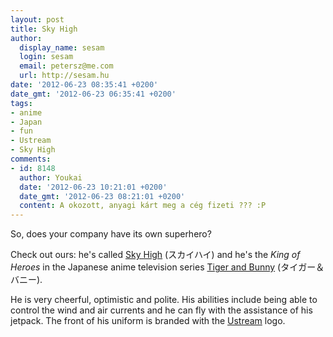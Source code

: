 ```yaml
---
layout: post
title: Sky High
author:
  display_name: sesam
  login: sesam
  email: petersz@me.com
  url: http://sesam.hu
date: '2012-06-23 08:35:41 +0200'
date_gmt: '2012-06-23 06:35:41 +0200'
tags:
- anime
- Japan
- fun
- Ustream
- Sky High
comments:
- id: 8148
  author: Youkai
  date: '2012-06-23 10:21:01 +0200'
  date_gmt: '2012-06-23 08:21:01 +0200'
  content: A okozott, anyagi kárt meg a cég fizeti ??? :P
---
```


So, does your company have its own superhero?

Check out ours: he's called [Sky High](http://en.wikipedia.org/wiki/Tiger_%26_Bunny#Heroes) (スカイハイ) and he's the _King of Heroes_ in the Japanese anime television series [Tiger and Bunny](http://en.wikipedia.org/wiki/Tiger_%26_Bunny) (タイガー＆バニー).

He is very cheerful, optimistic and polite. His abilities include being able to control the wind and air currents and he can fly with the assistance of his jetpack. The front of his uniform is branded with the [Ustream](http://ustream.tv) logo.
